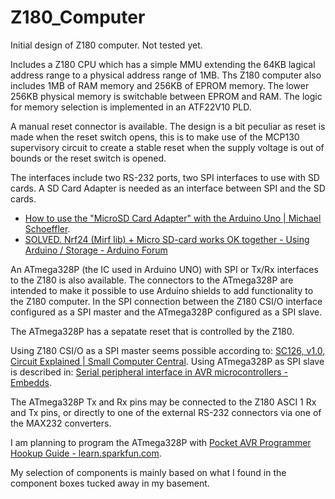 # Z180_Computer
Initial design of Z180 computer. Not tested yet.

Includes a Z180 CPU which has a simple MMU extending the 64KB lagical address range to a physical
address range of 1MB. Ths Z180 computer also includes 1MB of RAM memory and 256KB of EPROM memory.
The lower 256KB physical memory is switchable between EPROM and RAM.
The logic for memory selection is implemented in an ATF22V10 PLD.

A manual reset connector is available. The design is a bit peculiar as reset is made when the reset switch opens, this is to make use of the
MCP130 supervisory circuit to create a stable reset when the supply voltage is out of bounds or the reset switch is opened.

The interfaces include two RS-232 ports, two SPI interfaces to use with SD cards.
A SD Card Adapter is needed as an interface between SPI and the SD cards.
* [How to use the &quot;MicroSD Card Adapter&quot; with the Arduino Uno | Michael Schoeffler](https://mschoeffler.com/2017/02/22/how-to-use-the-microsd-card-adapter-with-the-arduino-uno/).
* [SOLVED. Nrf24 (Mirf lib) + Micro SD-card works OK together - Using Arduino / Storage - Arduino Forum](https://forum.arduino.cc/t/solved-nrf24-mirf-lib-micro-sd-card-works-ok-together/347787/9)

An ATmega328P (the IC used in Arduino UNO) with SPI or Tx/Rx interfaces to the Z180 is also available.
The connectors to the ATmega328P are intended to make it possible to use Arduino shields to add
functionality to the Z180 computer. In the SPI connection between the Z180 CSI/O interface configured as a SPI master 
and the ATmega328P configured as a SPI slave.

The ATmega328P has a sepatate reset that is controlled by the Z180.

Using Z180 CSI/O as a SPI master seems possible according to: [SC126, v1.0, Circuit Explained | Small Computer Central](https://smallcomputercentral.wordpress.com/sc126-z180-motherboard-rc2014/sc126-v1-0-circuit-explained/). Using ATmega328P as SPI slave is described in: [Serial peripheral interface in AVR microcontrollers - Embedds](https://embedds.com/serial-peripheral-interface-in-avr-microcontrollers/).

The ATmega328P Tx and Rx pins may be connected to the Z180 ASCI 1 Rx and Tx pins, or directly to one of the external RS-232 connectors via one of the MAX232 converters.

I am planning to program the ATmega328P with [Pocket AVR Programmer Hookup Guide - learn.sparkfun.com](https://learn.sparkfun.com/tutorials/pocket-avr-programmer-hookup-guide?_ga=2.127691909.94672799.1626256475-796128395.1619009331). 

My selection of components is mainly based on what I found in the component boxes tucked away in my basement.
